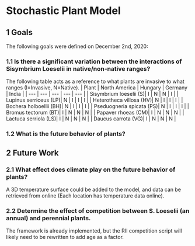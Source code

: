 # Stochastic Plant Model
## 1 Goals
The following goals were defined on December 2nd, 2020:

### 1.1 Is there a significant variation between the interactions of Sisymbrium Loeselii in native/non-native ranges?
The following table acts as a reference to what plants are invasive to what ranges (I=Invasive, N=Native).
| Plant | North America | Hungary | Germany | India |
| --- | --- | --- | --- | --- |
| Sisymbrium loeselii (S)| I | N | N | I |
| Lupinus serriceus (LP)| N | I | I | I |
| Heterotheca villosa (HV)| N | I | I | I |
| Bochera holboellii (BH)| N | I | I | I |
| Pseduogneria spicata (PS)| N | I | I | I |
| Bromus tectorum (BT)| I | N | N | N |
| Papaver rhoeas (CM)| I | N | N | N |
| Lactuca serriola (LS)| I | N | N | N |
| Daucus carrota (VG)| I | N | N | N |

### 1.2 What is the future behavior of plants? 

## 2 Future Work
### 2.1 What effect does climate play on the future behavior of plants?
A 3D temperature surface could be added to the model, and data can be retrieved from online (Each location has temperature data online). 

### 2.2 Determine the effect of competition between S. Loeselii (an annual) and perennial plants. 
The framework is already implemented, but the RII competition script will likely need to be rewritten to add age as a factor.